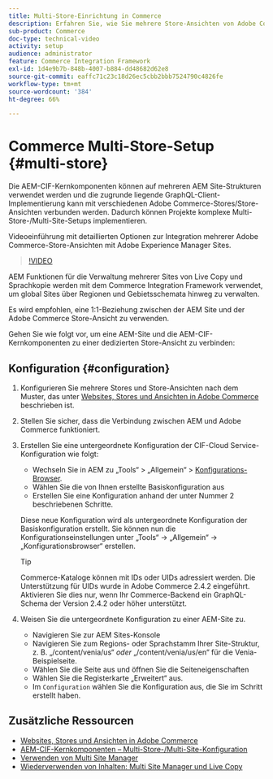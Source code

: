 ```yaml
---
title: Multi-Store-Einrichtung in Commerce
description: Erfahren Sie, wie Sie mehrere Store-Ansichten von Adobe Commerce AEM zuordnen. Dadurch können Projekte auch mehrinstanzenfähige und mehrsprachige Anwendungsfälle unterstützen.
sub-product: Commerce
doc-type: technical-video
activity: setup
audience: administrator
feature: Commerce Integration Framework
exl-id: 1d4e9b7b-848b-4007-b884-dd48682d62e8
source-git-commit: eaffc71c23c18d26ec5cbb2bbb7524790c4826fe
workflow-type: tm+mt
source-wordcount: '384'
ht-degree: 66%

---
```


# Commerce    Multi-Store-Setup {#multi-store}

Die AEM-CIF-Kernkomponenten können auf mehreren AEM Site-Strukturen verwendet werden und die zugrunde liegende GraphQL-Client-Implementierung kann mit verschiedenen Adobe Commerce-Stores/Store-Ansichten verbunden werden. Dadurch können Projekte komplexe Multi-Store-/Multi-Site-Setups implementieren.

Videoeinführung mit detaillierten Optionen zur Integration mehrerer Adobe Commerce-Store-Ansichten mit Adobe Experience Manager Sites.

>[!VIDEO](https://video.tv.adobe.com/v/28952/?quality=12)

AEM Funktionen für die Verwaltung mehrerer Sites von Live Copy und Sprachkopie werden mit dem Commerce Integration Framework verwendet, um global Sites über Regionen und Gebietsschemata hinweg zu verwalten.

Es wird empfohlen, eine 1:1-Beziehung zwischen der AEM Site und der Adobe Commerce Store-Ansicht zu verwenden.

Gehen Sie wie folgt vor, um eine AEM-Site und die AEM-CIF-Kernkomponenten zu einer dedizierten Store-Ansicht zu verbinden:

## Konfiguration {#configuration}

1. Konfigurieren Sie mehrere Stores und Store-Ansichten nach dem Muster, das unter [Websites, Stores und Ansichten in Adobe Commerce](https://experienceleague.adobe.com/docs/commerce-admin/start/setup/websites-stores-views.html) beschrieben ist.

2. Stellen Sie sicher, dass die Verbindung zwischen AEM und Adobe Commerce funktioniert.

3. Erstellen Sie eine untergeordnete Konfiguration der CIF-Cloud Service-Konfiguration wie folgt:

   * Wechseln Sie in AEM zu „Tools“ > „Allgemein“ > [Konfigurations-Browser](/help/sites-administering/configurations.md#using-configuration-browser).
   * Wählen Sie die von Ihnen erstellte Basiskonfiguration aus
   * Erstellen Sie eine Konfiguration anhand der unter Nummer 2 beschriebenen Schritte.

   Diese neue Konfiguration wird als untergeordnete Konfiguration der Basiskonfiguration erstellt. Sie können nun die Konfigurationseinstellungen unter „Tools“ -> „Allgemein“ -> „Konfigurationsbrowser“ erstellen.

   >[!TIP]
   >
   >Commerce-Kataloge können mit IDs oder UIDs adressiert werden. Die Unterstützung für UIDs wurde in Adobe Commerce 2.4.2 eingeführt. Aktivieren Sie dies nur, wenn Ihr Commerce-Backend ein GraphQL-Schema der Version 2.4.2 oder höher unterstützt.

4. Weisen Sie die untergeordnete Konfiguration zu einer AEM-Site zu.

   * Navigieren Sie zur AEM Sites-Konsole
   * Navigieren Sie zum Regions- oder Sprachstamm Ihrer Site-Struktur, z. B. „/content/venia/us“ _oder_ „/content/venia/us/en“ für die Venia-Beispielseite.
   * Wählen Sie die Seite aus und öffnen Sie die Seiteneigenschaften
   * Wählen Sie die Registerkarte „Erweitert“ aus.
   * Im `Configuration` wählen Sie die Konfiguration aus, die Sie im Schritt erstellt haben.

## Zusätzliche Ressourcen

* [Websites, Stores und Ansichten in Adobe Commerce](https://experienceleague.adobe.com/docs/commerce-admin/start/setup/websites-stores-views.html)
* [AEM-CIF-Kernkomponenten – Multi-Store-/Multi-Site-Konfiguration](https://github.com/adobe/aem-core-cif-components#multi-store--site-configuration)
* [Verwenden von Multi Site Manager](https://experienceleague.adobe.com/docs/experience-manager-learn/sites/translation/multi-site-manager-feature-video-use.html?lang=de)
* [Wiederverwenden von Inhalten: Multi Site Manager und Live Copy](/help/sites-administering/msm.md)
